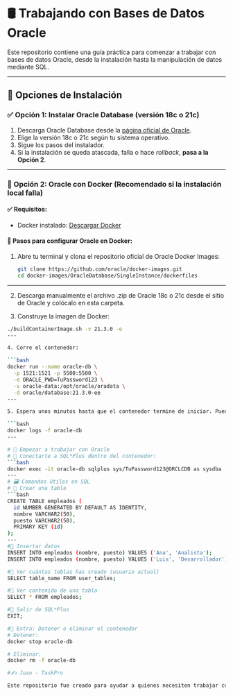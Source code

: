 # 🛢️ Trabajando con Bases de Datos Oracle

Este repositorio contiene una guía práctica para comenzar a trabajar con bases de datos Oracle, desde la instalación hasta la manipulación de datos mediante SQL.

---

## 🧩 Opciones de Instalación

### ✅ Opción 1: Instalar Oracle Database (versión 18c o 21c)

1. Descarga Oracle Database desde la [página oficial de Oracle](https://www.oracle.com/database/technologies/).
2. Elige la versión 18c o 21c según tu sistema operativo.
3. Sigue los pasos del instalador.
4. Si la instalación se queda atascada, falla o hace *rollback*, **pasa a la Opción 2**.

---

### 🐳 Opción 2: Oracle con Docker (Recomendado si la instalación local falla)

#### ✅ Requisitos:
- Docker instalado: [Descargar Docker](https://www.docker.com/products/docker-desktop/)

#### 🧱 Pasos para configurar Oracle en Docker:

1. Abre tu terminal y clona el repositorio oficial de Oracle Docker Images:

   ```bash
   git clone https://github.com/oracle/docker-images.git
   cd docker-images/OracleDatabase/SingleInstance/dockerfiles
---

2. Descarga manualmente el archivo .zip de Oracle 18c o 21c desde el sitio de Oracle y colócalo en esta carpeta.

3. Construye la imagen de Docker:

```bash
./buildContainerImage.sh -v 21.3.0 -e
---

4. Corre el contenedor:

```bash
docker run --name oracle-db \
  -p 1521:1521 -p 5500:5500 \
  -e ORACLE_PWD=TuPassword123 \
  -v oracle-data:/opt/oracle/oradata \
  -d oracle/database:21.3.0-ee
---

5. Espera unos minutos hasta que el contenedor termine de iniciar. Puedes revisar los logs con:

```bash
docker logs -f oracle-db
---

# 🧪 Empezar a trabajar con Oracle
# 🔗 Conectarte a SQL*Plus dentro del contenedor:
```bash
docker exec -it oracle-db sqlplus sys/TuPassword123@ORCLCDB as sysdba
---
# 🗃️ Comandos útiles en SQL
# 📌 Crear una tabla
```bash
CREATE TABLE empleados (
  id NUMBER GENERATED BY DEFAULT AS IDENTITY,
  nombre VARCHAR2(50),
  puesto VARCHAR2(50),
  PRIMARY KEY (id)
);
---
#📌 Insertar datos
INSERT INTO empleados (nombre, puesto) VALUES ('Ana', 'Analista');
INSERT INTO empleados (nombre, puesto) VALUES ('Luis', 'Desarrollador');

#📌 Ver cuántas tablas has creado (usuario actual)
SELECT table_name FROM user_tables;

#📌 Ver contenido de una tabla
SELECT * FROM empleados;

#🚪 Salir de SQL*Plus
EXIT;

#🧼 Extra: Detener o eliminar el contenedor
# Detener:
docker stop oracle-db

# Eliminar:
docker rm -f oracle-db

#✍️ Juan - TaskPro

Este repositorio fue creado para ayudar a quienes necesiten trabajar con bases de datos Oracle de forma local o mediante contenedores.
